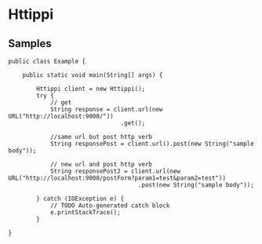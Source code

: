 # Httippi

## Samples

	public class Example {
	
		public static void main(String[] args) {
		
			Httippi client = new Httippi();
			try {
				// get
				String response = client.url(new URL("http://localhost:9000/"))
				     			    .get();			
				
				//same url but post http verb			
				String responsePost = client.url().post(new String("sample body"));
							
				// new url and post http verb
				String responsePost2 = client.url(new URL("http://localhost:9000/postForm?param1=test&param2=test"))
									     .post(new String("sample body"));
				
			} catch (IOException e) {
				// TODO Auto-generated catch block
				e.printStackTrace();
			}			
	
	}
